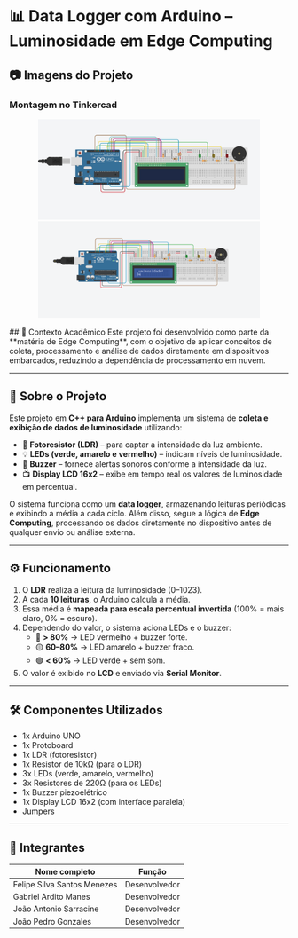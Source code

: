 # 📊 Data Logger com Arduino – Luminosidade em Edge Computing  

## 📷 Imagens do Projeto

### Montagem no Tinkercad
<p align="center">
  <img src="./img/tinkercad1.jpeg" alt="Montagem 1" width="400"/>
  <img src="./img/tinkercad2.png" alt="Montagem 2" width="400"/>
</p>
## 📘 Contexto Acadêmico  
Este projeto foi desenvolvido como parte da **matéria de Edge Computing**, com o objetivo de aplicar conceitos de coleta, processamento e análise de dados diretamente em dispositivos embarcados, reduzindo a dependência de processamento em nuvem.  

---

## 🔎 Sobre o Projeto  
Este projeto em **C++ para Arduino** implementa um sistema de **coleta e exibição de dados de luminosidade** utilizando:  

- 📡 **Fotoresistor (LDR)** – para captar a intensidade da luz ambiente.  
- 💡 **LEDs (verde, amarelo e vermelho)** – indicam níveis de luminosidade.  
- 🔔 **Buzzer** – fornece alertas sonoros conforme a intensidade da luz.  
- 📺 **Display LCD 16x2** – exibe em tempo real os valores de luminosidade em percentual.  

O sistema funciona como um **data logger**, armazenando leituras periódicas e exibindo a média a cada ciclo. Além disso, segue a lógica de **Edge Computing**, processando os dados diretamente no dispositivo antes de qualquer envio ou análise externa.  

---

## ⚙️ Funcionamento  
1. O **LDR** realiza a leitura da luminosidade (0–1023).  
2. A cada **10 leituras**, o Arduino calcula a média.  
3. Essa média é **mapeada para escala percentual invertida** (100% = mais claro, 0% = escuro).  
4. Dependendo do valor, o sistema aciona LEDs e o buzzer:  
   - 🔴 **> 80%** → LED vermelho + buzzer forte.  
   - 🟡 **60–80%** → LED amarelo + buzzer fraco.  
   - 🟢 **< 60%** → LED verde + sem som.  
5. O valor é exibido no **LCD** e enviado via **Serial Monitor**.  

---

## 🛠️ Componentes Utilizados  
- 1x Arduino UNO  
- 1x Protoboard  
- 1x LDR (fotoresistor)  
- 1x Resistor de 10kΩ (para o LDR)  
- 3x LEDs (verde, amarelo, vermelho)  
- 3x Resistores de 220Ω (para os LEDs)  
- 1x Buzzer piezoelétrico  
- 1x Display LCD 16x2 (com interface paralela)  
- Jumpers  

---

## 👥 Integrantes  

| Nome completo               | Função        |
|-----------------------------|---------------|
| Felipe Silva Santos Menezes | Desenvolvedor |
| Gabriel Ardito Manes        | Desenvolvedor |
| João Antonio Sarracine      | Desenvolvedor |
| João Pedro Gonzales         | Desenvolvedor |
